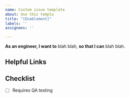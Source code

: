 ```yaml
---
name: Custom issue template
about: Use this templa
title: "[Enablement]"
labels: ''
assignees: ''

---
```


<strong>As an engineer, I want to</strong> blah blah, <strong>so that I can</strong> blah blah.

## Helpful Links
<!--- Add any helpful links related to this enablement -->


## Checklist
- [ ] Requires QA testing

